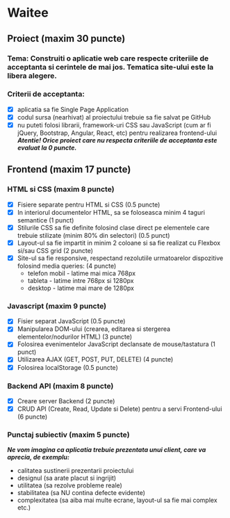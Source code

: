 # Waitee

## Proiect (maxim 30 puncte)
### Tema: Construiti o aplicatie web care respecte criteriile de acceptanta si cerintele de mai jos. Tematica site-ului este la libera alegere.

### Criterii de acceptanta:

- [x] aplicatia sa fie Single Page Application
- [x] codul sursa (nearhivat) al proiectului trebuie sa fie salvat pe GitHub
- [x] nu puteti folosi librarii, framework-uri CSS sau JavaScript (cum ar fi jQuery, Bootstrap, Angular, React, etc) pentru realizarea frontend-ului
***Atentie! Orice proiect care nu respecta criteriile de acceptanta este evaluat la 0 puncte.***

## Frontend (maxim 17 puncte)
### HTML si CSS (maxim 8 puncte)
- [x] Fisiere separate pentru HTML si CSS (0.5 puncte)
- [x] In interiorul documentelor HTML, sa se foloseasca minim 4 taguri semantice (1 punct)
- [x] Stilurile CSS sa fie definite folosind clase direct pe elementele care trebuie stilizate (minim 80% din selectori) (0.5 punct)
- [x] Layout-ul sa fie impartit in minim 2 coloane si sa fie realizat cu Flexbox si/sau CSS grid (2 puncte)
- [x] Site-ul sa fie responsive, respectand rezolutiile urmatoarelor dispozitive folosind media queries: (4 puncte)
  - telefon mobil - latime mai mica 768px
  - tableta - latime intre 768px si 1280px
  - desktop - latime mai mare de 1280px
### Javascript (maxim 9 puncte)
- [x] Fisier separat JavaScript (0.5 puncte)
- [x] Manipularea DOM-ului (crearea, editarea si stergerea elementelor/nodurilor HTML) (3 puncte)
- [x] Folosirea evenimentelor JavaScript declansate de mouse/tastatura (1 punct)
- [x] Utilizarea AJAX (GET, POST, PUT, DELETE) (4 puncte)
- [x] Folosirea localStorage (0.5 puncte)
### Backend API (maxim 8 puncte)
- [x] Creare server Backend (2 puncte)
- [x] CRUD API (Create, Read, Update si Delete) pentru a servi Frontend-ului (6 puncte)

### Punctaj subiectiv (maxim 5 puncte)
***Ne vom imagina ca aplicatia trebuie prezentata unui client, care va aprecia, de exemplu:***

- calitatea sustinerii prezentarii proiectului
- designul (sa arate placut si ingrijit)
- utilitatea (sa rezolve probleme reale)
- stabilitatea (sa NU contina defecte evidente)
- complexitatea (sa aiba mai multe ecrane, layout-ul sa fie mai complex etc.)
